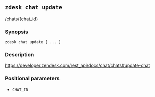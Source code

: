 ## `zdesk chat update`

/chats/{chat_id}

### Synopsis

    zdesk chat update [ ... ]

### Description

https://developer.zendesk.com/rest_api/docs/chat/chats#update-chat

### Positional parameters

* `CHAT_ID`

